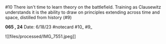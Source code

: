 #10
There isn't time to learn theory on the battlefield. Training as Clausewitz understands it is the ability to draw on principles extending across time and space, distilled from history (#9)


**065 , 24** 
Date: 6/18/23
 #notecard
 #10_ 
 #9_ 

![[files/processed/IMG_7551.jpeg]]